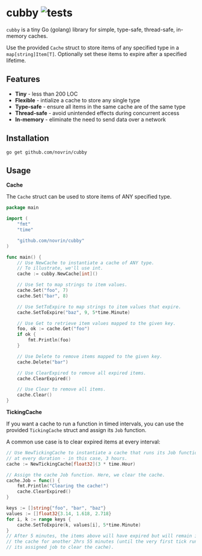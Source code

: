 # cubby ![tests](https://github.com/novrin/cubby/workflows/tests/badge.svg)

`cubby` is a tiny Go (golang) library for simple, type-safe, thread-safe, in-memory caches.

Use the provided `Cache` struct to store items of any specified type in a `map[string]Item[T]`. Optionally set these items to expire after a specified lifetime.

## Features

* **Tiny** - less than 200 LOC
* **Flexible** - intialize a cache to store any single type
* **Type-safe** - ensure all items in the same cache are of the same type
* **Thread-safe** - avoid unintended effects during concurrent access
* **In-memory** - eliminate the need to send data over a network


## Installation

```shell
go get github.com/novrin/cubby
``` 

## Usage
**Cache**

The `Cache` struct can be used to store items of ANY specified type.

```go
package main

import (
	"fmt"
	"time"

    "github.com/novrin/cubby"
)

func main() {
    // Use NewCache to instantiate a cache of ANY type. 
    // To illustrate, we'll use int.
    cache := cubby.NewCache[int]()

    // Use Set to map strings to item values.
	cache.Set("foo", 7)
	cache.Set("bar", 8)

	// Use SetToExpire to map strings to item values that expire.
	cache.SetToExpire("baz", 9, 5*time.Minute)

	// Use Get to retrieve item values mapped to the given key.
	foo, ok := cache.Get("foo")
	if ok {
		fmt.Println(foo)
	}

	// Use Delete to remove items mapped to the given key.
	cache.Delete("bar")

	// Use ClearExpired to remove all expired items.
	cache.ClearExpired()

	// Use Clear to remove all items.
	cache.Clear()
}
```
**TickingCache**

If you want a cache to run a function in timed intervals, you can use the provided `TickingCache` struct and assign its `Job` function. 

A common use case is to clear expired items at every interval:

```go
// Use NewTickingCache to instantiate a cache that runs its Job function
// at every duration - in this case, 3 hours.
cache := NewTickingCache[float32](3 * time.Hour)

// Assign the cache Job function. Here, we clear the cache.
cache.Job = func() {
    fmt.Println("Clearing the cache!")
    cache.ClearExpired()
}

keys := []string{"foo", "bar", "baz"}
values := []float32{3.14, 1.618, 2.718}
for i, k := range keys {
    cache.SetToExpire(k, values[i], 5*time.Minute)
}
// After 5 minutes, the items above will have expired but will remain in
// the cache for another 2hrs 55 minutes (until the very first tick runs
// its assigned job to clear the cache).
```